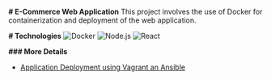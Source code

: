 **# E-Commerce Web Application**
This project involves the use of Docker for containerization and deployment of the web application.

**# Technologies**
![Docker](__https://img.shields.io/badge/Docker-Containerized-blue__)
![Node.js](__https://img.shields.io/badge/Backend-Node.js-green__)
![React](__https://img.shields.io/badge/Frontend-React-61DAFB__)

**### More Details**

- [Application Deployment using Vagrant an Ansible](./VagrantandAnsible.md)